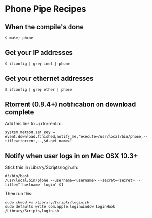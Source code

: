 Phone Pipe Recipes
==================

When the compile's done
-----------------------
	
    $ make; phone

Get your IP addresses
---------------------

	$ ifconfig | grep inet | phone

Get your ethernet addresses
---------------------------
	
    $ ifconfig | grep ether | phone

Rtorrent (0.8.4+) notification on download complete
---------------------------------------------------

Add this line to ~/.rtorrent.rc:

	system.method.set_key = event.download.finished,notify_me,"execute=/usr/local/bin/phone,--title=rtorrent,--,$d.get_name="

Notify when user logs in on Mac OSX 10.3+
-----------------------------------------

Stick this in /Library/Scripts/login.sh:

    #!/bin/bash
	/usr/local/bin/phone --username=<username> --secret=<secret> --title="`hostname` login" $1

Then run this:	
	
	sudo chmod +x /Library/Scripts/login.sh
    sudo defaults write com.apple.loginwindow LoginHook /Library/Scripts/login.sh
